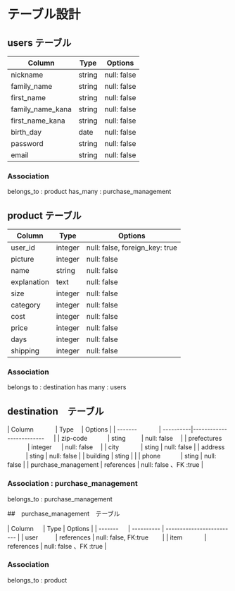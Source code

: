 # テーブル設計

## users テーブル

| Column                    |Type    | Options     |
| --------                  | ------ | ----------- |
| nickname                  | string | null: false |
| family_name               | string | null: false |
| first_name                | string | null: false |
| family_name_kana          | string | null: false |
| first_name_kana           | string | null: false |
| birth_day                 | date   | null: false |
| password                  | string | null: false |
| email                     | string | null: false |


### Association

belongs_to : product
has_many : purchase_management

## product テーブル

| Column         | Type       | Options                        |
| -------        | ---------- | ------------------------------ |
| user_id        | integer    | null: false, foreign_key: true |
| picture        | integer    | null: false                    |
| name           | string     | null: false                    |
| explanation    | text       | null: false                    |
| size           | integer    | null: false                    |
| category       | integer    | null: false                    |
| cost           | integer    | null: false                    |
| price          | integer    | null: false                    |
| days           | integer    | null: false                    |
| shipping       | integer    | null: false                    |

### Association

belongs to : destination
has many : users

## destination　テーブル

| Column        　　　 | Type    　| Options                     |
| -------       　　　 | ----------|------------------------- 　 |
| zip-code       　　　| sting 　　 | null: false               　|
| prefectures   　　　 | integer 　 | null: false               　|
| city          　　　 | sting     | null: false                 |
| address        　　　| sting     | null: false                 |
| building            | sting     |                             |
| phone          　　　| sting     | null: false                 |
| purchase_management  | references  | null: false 、FK :true    |


### Association : purchase_management


belongs_to : purchase_management


##　purchase_management　テーブル

| Column       　     | Type       | Options                       |
| -------     　      | ---------- | -------------------------     |
| user      　 　     | references  | null: false, FK:true      　　|
| item　　    　       | references  | null: false 、FK :true        |

### Association

belongs_to : product